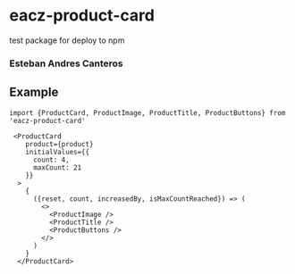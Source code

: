 # eacz-product-card

test package for deploy to npm

### Esteban Andres Canteros

## Example

```
import {ProductCard, ProductImage, ProductTitle, ProductButtons} from 'eacz-product-card'
```

```
 <ProductCard
    product={product}
    initialValues={{
      count: 4,
      maxCount: 21
    }}
  >
    {
      ({reset, count, increasedBy, isMaxCountReached}) => (
        <>
          <ProductImage />
          <ProductTitle />
          <ProductButtons />
        </>
      )
    }
  </ProductCard>
```